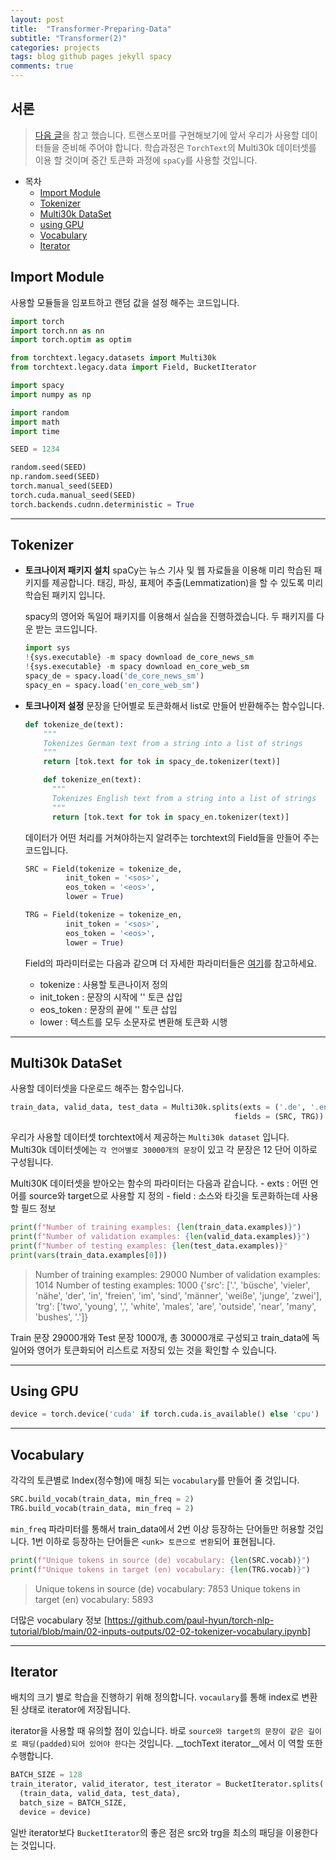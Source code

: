 ```yaml
---
layout: post
title:  "Transformer-Preparing-Data"
subtitle: "Transformer(2)"
categories: projects
tags: blog github pages jekyll spacy
comments: true
---
```


## 서론
> [다음 글](https://github.com/bentrevett/pytorch-seq2seq/blob/master/1%20-%20Sequence%20to%20Sequence%20Learning%20with%20Neural%20Networks.ipynb)을 참고 했습니다.
> 트랜스포머를 구현해보기에 앞서 우리가 사용할 데이터들을 준비해 주어야 합니다.
> 학습과정은 `TorchText`의 Multi30k 데이터셋를 이용 할 것이며 중간 토큰화 과정에 `spaCy`를 사용할 것입니다.

- 목차
  - [Import Module](#import-module)
  - [Tokenizer](tokenizer)
  - [Multi30k DataSet](#multi30k-dataset)
  - [using GPU](#using-gpu)
  - [Vocabulary](#vocabulary)
  - [Iterator](#iterator)

## __Import Module__
사용할 모듈들을 임포트하고 랜덤 값을 설정 해주는 코드입니다.

  ```python
  import torch
  import torch.nn as nn
  import torch.optim as optim

  from torchtext.legacy.datasets import Multi30k
  from torchtext.legacy.data import Field, BucketIterator

  import spacy
  import numpy as np

  import random
  import math
  import time

  SEED = 1234

  random.seed(SEED)
  np.random.seed(SEED)
  torch.manual_seed(SEED)
  torch.cuda.manual_seed(SEED)
  torch.backends.cudnn.deterministic = True
  ```

---

## Tokenizer
* __토크나이저 패키지 설치__
spaCy는 뉴스 기사 및 웹 자료들을 이용해 미리 학습된 패키지를 제공합니다.
태깅, 파싱, 표제어 추출(Lemmatization)을 할 수 있도록 미리 학습된 패키지 입니다.

  spacy의 영어와 독일어 패키지를 이용해서 실습을 진행하겠습니다.
두 패키지를 다운 받는 코드입니다.

  ```python
  import sys
  !{sys.executable} -m spacy download de_core_news_sm
  !{sys.executable} -m spacy download en_core_web_sm
  spacy_de = spacy.load('de_core_news_sm')
  spacy_en = spacy.load('en_core_web_sm')
  ```

* __토크나이저 설정__
  문장을 단어별로 토큰화해서 list로 만들어 반환해주는 함수입니다.
  ```python
  def tokenize_de(text):
      """
      Tokenizes German text from a string into a list of strings
      """
      return [tok.text for tok in spacy_de.tokenizer(text)]

      def tokenize_en(text):
        """
        Tokenizes English text from a string into a list of strings
        """
        return [tok.text for tok in spacy_en.tokenizer(text)]
  ```

  데이터가 어떤 처리를 거쳐야하는지 알려주는 torchtext의 Field들을 만들어 주는 코드입니다.
  ```python
  SRC = Field(tokenize = tokenize_de,
           init_token = '<sos>',
           eos_token = '<eos>',
           lower = True)

  TRG = Field(tokenize = tokenize_en,
           init_token = '<sos>',
           eos_token = '<eos>',
           lower = True)
  ```
  Field의 파라미터로는 다음과 같으며 더 자세한 파라미터들은 [여기](https://torchtext.readthedocs.io/en/latest/data.html)를 참고하세요.
    - tokenize : 사용할 토큰나이저 정의
    - init_token : 문장의 시작에 '<sos>' 토큰 삽입
    - eos_token : 문장의 끝에 '<eos>' 토큰 삽입
    - lower : 텍스트를 모두 소문자로 변환해 토큰화 시행
---

## Multi30k DataSet
  사용할 데이터셋을 다운로드 해주는 함수입니다.
  ```python
  train_data, valid_data, test_data = Multi30k.splits(exts = ('.de', '.en'),
                                                    fields = (SRC, TRG))
  ```

  우리가 사용할 데이터셋 torchtext에서 제공하는 `Multi30k dataset` 입니다.
  Multi30k 데이터셋에는 ``각 언어별로 30000개의 문장``이 있고
  각 문장은 12 단어 이하로 구성됩니다.

  Multi30K 데이터셋을 받아오는 함수의 파라미터는 다음과 같습니다.
    - exts : 어떤 언어를 source와 target으로 사용할 지 정의
    - field : 소스와 타깃을 토콘화하는데 사용할 필드 정보


  ```python
  print(f"Number of training examples: {len(train_data.examples)}")
  print(f"Number of validation examples: {len(valid_data.examples)}")
  print(f"Number of testing examples: {len(test_data.examples)}"
  print(vars(train_data.examples[0]))
  ```
  >Number of training examples: 29000
  >Number of validation examples: 1014
  >Number of testing examples: 1000
  >{'src': ['.', 'büsche', 'vieler', 'nähe', 'der', 'in', 'freien', 'im', 'sind', 'männer', 'weiße', 'junge', 'zwei'],
  > 'trg': ['two', 'young', ',', 'white', 'males', 'are', 'outside', 'near', 'many', 'bushes', '.']}  

  Train 문장 29000개와 Test 문장 1000개, 총 30000개로 구성되고
  train_data에 독일어와 영어가 토큰화되어 리스트로 저장되 있는 것을 확인할 수 있습니다.

---
## Using GPU
  ```python
  device = torch.device('cuda' if torch.cuda.is_available() else 'cpu')
  ```

---

## Vocabulary
  각각의 토큰별로 Index(정수형)에 매칭 되는 `vocabulary`를 만들어 줄 것입니다.
  ```python
  SRC.build_vocab(train_data, min_freq = 2)
  TRG.build_vocab(train_data, min_freq = 2)
  ```
  `min_freq` 파라미터를 통해서 train_data에서 2번 이상 등장하는 단어들만 허용할 것입니다.
  1번 이하로 등장하는 단어들은 ``<unk> 토큰으로 변환``되어 표현됩니다.

  ```python
  print(f"Unique tokens in source (de) vocabulary: {len(SRC.vocab)}")
  print(f"Unique tokens in target (en) vocabulary: {len(TRG.vocab)}")
  ```
  > Unique tokens in source (de) vocabulary: 7853
  > Unique tokens in target (en) vocabulary: 5893

  더많은 vocabulary 정보
  [https://github.com/paul-hyun/torch-nlp-tutorial/blob/main/02-inputs-outputs/02-02-tokenizer-vocabulary.ipynb]

  ---

## Iterator
  배치의 크기 별로 학습을 진행하기 위해 정의합니다.
  `vocaulary`를 통해 index로 변환된 상태로 iterator에 저장됩니다.

  iterator을 사용할 때 유의할 점이 있습니다.
  바로 ``source와 target의 문장이 같은 길이로 패딩(padded)되어 있어야 한다``는 것입니다.
  __tochText iterator__에서 이 역할 또한 수행합니다.

  ```python
  BATCH_SIZE = 128
  train_iterator, valid_iterator, test_iterator = BucketIterator.splits(
    (train_data, valid_data, test_data),
    batch_size = BATCH_SIZE,
    device = device)
  ```
  일반 iterator보다 `BucketIterator`의 좋은 점은 src와 trg을 최소의 패딩을 이용한다는 것입니다.

